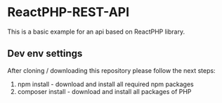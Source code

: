 # ReactPHP-REST-API
This is a basic example for an api based on ReactPHP library.<br>

## Dev env settings
After cloning / downloading this repository please follow the next steps:
1. npm install - download and install all required npm packages
2. composer install - download and install all packages of PHP